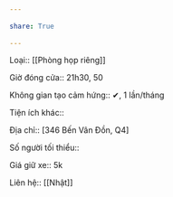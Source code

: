 ---  
share: True  
---  
Loại:: [[Phòng họp riêng]]  
Giờ đóng cửa:: 21h30, 50  
Không gian tạo cảm hứng:: ✔, 1 lần/tháng  
Tiện ích khác::   
  
Địa chỉ:: [346 Bến Vân Đồn, Q4]  
Số người tối thiểu::   
   
Giá giữ xe:: 5k  
Liên hệ:: [[Nhật]]  
